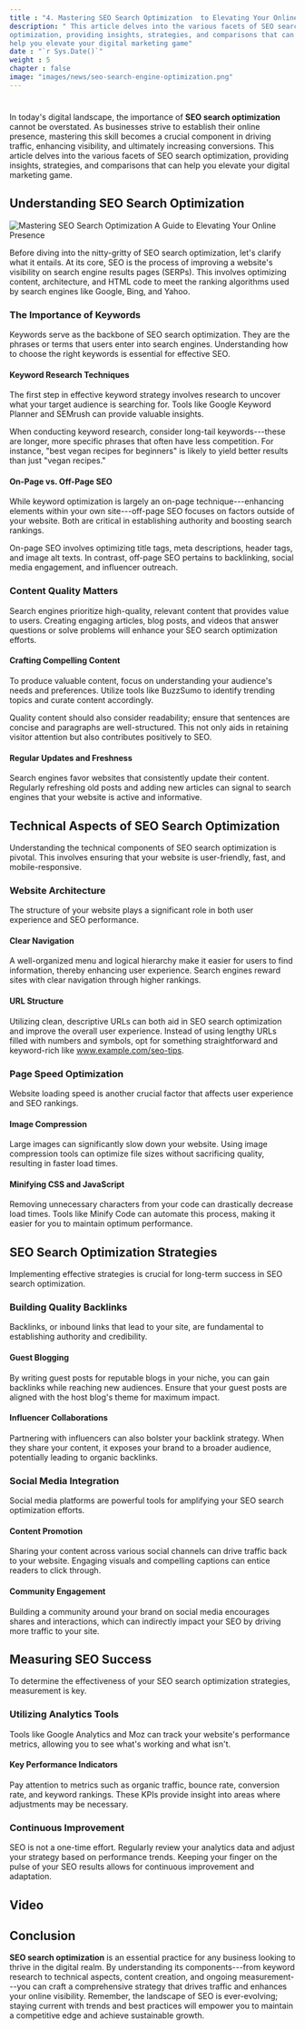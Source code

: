 ```yaml
---
title : "4. Mastering SEO Search Optimization  to Elevating Your Online Presence"
description: " This article delves into the various facets of SEO search
optimization, providing insights, strategies, and comparisons that can
help you elevate your digital marketing game"
date : "`r Sys.Date()`"
weight : 5
chapter : false
image: "images/news/seo-search-engine-optimization.png"
---
```

# 

In today\'s digital landscape, the importance of **SEO search
optimization** cannot be overstated. As businesses strive to establish
their online presence, mastering this skill becomes a crucial component
in driving traffic, enhancing visibility, and ultimately increasing
conversions. This article delves into the various facets of SEO search
optimization, providing insights, strategies, and comparisons that can
help you elevate your digital marketing game.

## Understanding SEO Search Optimization
![Mastering SEO Search Optimization A Guide to Elevating Your Online
Presence](/images/news/seo-search-engine-optimization.png)

Before diving into the nitty-gritty of SEO search optimization, let's
clarify what it entails. At its core, SEO is the process of improving a
website\'s visibility on search engine results pages (SERPs). This
involves optimizing content, architecture, and HTML code to meet the
ranking algorithms used by search engines like Google, Bing, and Yahoo.

### The Importance of Keywords

Keywords serve as the backbone of SEO search optimization. They are the
phrases or terms that users enter into search engines. Understanding how
to choose the right keywords is essential for effective SEO.

#### Keyword Research Techniques

The first step in effective keyword strategy involves research to
uncover what your target audience is searching for. Tools like Google
Keyword Planner and SEMrush can provide valuable insights.

When conducting keyword research, consider long-tail keywords---these
are longer, more specific phrases that often have less competition. For
instance, "best vegan recipes for beginners" is likely to yield better
results than just "vegan recipes."

#### On-Page vs. Off-Page SEO

While keyword optimization is largely an on-page technique---enhancing
elements within your own site---off-page SEO focuses on factors outside
of your website. Both are critical in establishing authority and
boosting search rankings.

On-page SEO involves optimizing title tags, meta descriptions, header
tags, and image alt texts. In contrast, off-page SEO pertains to
backlinking, social media engagement, and influencer outreach.

### Content Quality Matters

Search engines prioritize high-quality, relevant content that provides
value to users. Creating engaging articles, blog posts, and videos that
answer questions or solve problems will enhance your SEO search
optimization efforts.

#### Crafting Compelling Content

To produce valuable content, focus on understanding your audience\'s
needs and preferences. Utilize tools like BuzzSumo to identify trending
topics and curate content accordingly.

Quality content should also consider readability; ensure that sentences
are concise and paragraphs are well-structured. This not only aids in
retaining visitor attention but also contributes positively to SEO.

#### Regular Updates and Freshness

Search engines favor websites that consistently update their content.
Regularly refreshing old posts and adding new articles can signal to
search engines that your website is active and informative.

## Technical Aspects of SEO Search Optimization

Understanding the technical components of SEO search optimization is
pivotal. This involves ensuring that your website is user-friendly,
fast, and mobile-responsive.

### Website Architecture

The structure of your website plays a significant role in both user
experience and SEO performance.

#### Clear Navigation

A well-organized menu and logical hierarchy make it easier for users to
find information, thereby enhancing user experience. Search engines
reward sites with clear navigation through higher rankings.

#### URL Structure

Utilizing clean, descriptive URLs can both aid in SEO search
optimization and improve the overall user experience. Instead of using
lengthy URLs filled with numbers and symbols, opt for something
straightforward and keyword-rich like www.example.com/seo-tips.

### Page Speed Optimization

Website loading speed is another crucial factor that affects user
experience and SEO rankings.

#### Image Compression

Large images can significantly slow down your website. Using image
compression tools can optimize file sizes without sacrificing quality,
resulting in faster load times.

#### Minifying CSS and JavaScript

Removing unnecessary characters from your code can drastically decrease
load times. Tools like Minify Code can automate this process, making it
easier for you to maintain optimum performance.

## SEO Search Optimization Strategies

Implementing effective strategies is crucial for long-term success in
SEO search optimization.

### Building Quality Backlinks

Backlinks, or inbound links that lead to your site, are fundamental to
establishing authority and credibility.

#### Guest Blogging

By writing guest posts for reputable blogs in your niche, you can gain
backlinks while reaching new audiences. Ensure that your guest posts are
aligned with the host blog\'s theme for maximum impact.

#### Influencer Collaborations

Partnering with influencers can also bolster your backlink strategy.
When they share your content, it exposes your brand to a broader
audience, potentially leading to organic backlinks.

### Social Media Integration

Social media platforms are powerful tools for amplifying your SEO search
optimization efforts.

#### Content Promotion

Sharing your content across various social channels can drive traffic
back to your website. Engaging visuals and compelling captions can
entice readers to click through.

#### Community Engagement

Building a community around your brand on social media encourages shares
and interactions, which can indirectly impact your SEO by driving more
traffic to your site.

## Measuring SEO Success

To determine the effectiveness of your SEO search optimization
strategies, measurement is key.

### Utilizing Analytics Tools

Tools like Google Analytics and Moz can track your website\'s
performance metrics, allowing you to see what\'s working and what
isn\'t.

#### Key Performance Indicators

Pay attention to metrics such as organic traffic, bounce rate,
conversion rate, and keyword rankings. These KPIs provide insight into
areas where adjustments may be necessary.

### Continuous Improvement

SEO is not a one-time effort. Regularly review your analytics data and
adjust your strategy based on performance trends. Keeping your finger on
the pulse of your SEO results allows for continuous improvement and
adaptation.

## Video

## Conclusion

**SEO search optimization** is an essential practice for any business
looking to thrive in the digital realm. By understanding its
components---from keyword research to technical aspects, content
creation, and ongoing measurement---you can craft a comprehensive
strategy that drives traffic and enhances your online visibility.
Remember, the landscape of SEO is ever-evolving; staying current with
trends and best practices will empower you to maintain a competitive
edge and achieve sustainable growth.